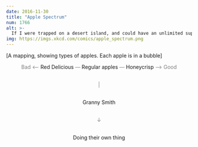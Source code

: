```yaml
---
date: 2016-11-30
title: "Apple Spectrum"
num: 1766
alt: >-
  If I were trapped on a desert island, and could have an unlimited supply of any one type of apple, I'd be like, "How did this situation happen?"
img: https://imgs.xkcd.com/comics/apple_spectrum.png
---
```

[A mapping, showing types of apples. Each apple is in a bubble]

<div style="text-align: center;">

<span style="color: gray;">Bad ⟵</span> Red Delicious <span style="color: gray;">—</span> Regular apples <span style="color: gray;">—</span> Honeycrisp <span style="color: gray;">⟶ Good</span>

<br><span style="color: gray;">|</span>

<br>Granny Smith

<br><span style="color: gray;">↓

<br>Doing their own thing</span>

</div>